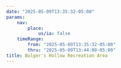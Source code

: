 ```yaml
---
date: "2025-05-09T13:35:32-05:00"
params:
    nav:
        place:
            us/ia: false
    timeRange:
        from: "2025-05-09T13:35:32-05:00"
        thru: "2025-05-09T13:44:00-05:00"
title: Bulger's Hollow Recreation Area
---
```

